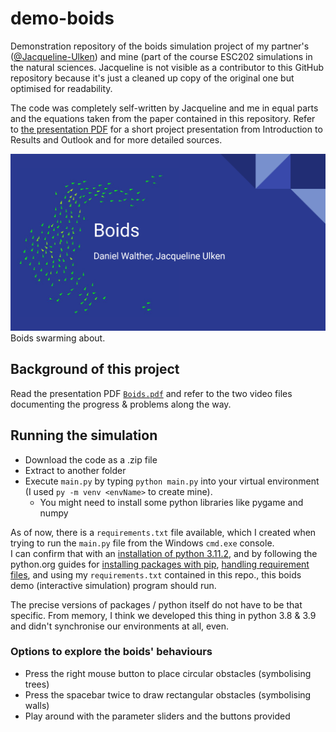 # demo-boids
Demonstration repository of the boids simulation project of my partner's ([@Jacqueline-Ulken](https://github.com/Jacqueline-Ulken)) and mine (part of the course ESC202 simulations in the natural sciences. Jacqueline is not visible as a contributor to this GitHub repository because it's just a cleaned up copy of the original one but optimised for readability.

The code was completely self-written by Jacqueline and me in equal parts and the equations taken from the paper contained in this repository. Refer to [the presentation PDF](https://github.com/radRoy/demo-boids/blob/master/Boids.pdf) for a short project presentation from Introduction to Results and Outlook and for more detailed sources.

![Boids swarming about (presentation title slide) 1](https://github.com/radRoy/demo-boids/blob/master/Boids_pdf_title_screen.png)
Boids swarming about.

## Background of this project
Read the presentation PDF [`Boids.pdf`](https://github.com/radRoy/demo-boids/blob/master/Boids.pdf) and refer to the two video files documenting the progress & problems along the way.

## Running the simulation
- Download the code as a .zip file
- Extract to another folder
- Execute `main.py` by typing `python main.py` into your virtual environment (I used `py -m venv <envName>` to create mine).
  - You might need to install some python libraries like pygame and numpy

As of now, there is a `requirements.txt` file available, which I created when trying to run the `main.py` file from the Windows `cmd.exe` console.  
I can confirm that with an [installation of python 3.11.2](https://www.python.org/downloads/release/python-3112/), and by following the python.org guides for [installing packages with pip](https://packaging.python.org/en/latest/guides/installing-using-pip-and-virtual-environments/), [handling requirement files](https://pip.pypa.io/en/latest/user_guide/#requirements-files), and using my `requirements.txt` contained in this repo., this boids demo (interactive simulation) program should run.

The precise versions of packages / python itself do not have to be that specific. From memory, I think we developed this thing in python 3.8 & 3.9 and didn't synchronise our environments at all, even.

### Options to explore the boids' behaviours
- Press the right mouse button to place circular obstacles (symbolising trees)
- Press the spacebar twice to draw rectangular obstacles (symbolising walls)
- Play around with the parameter sliders and the buttons provided
